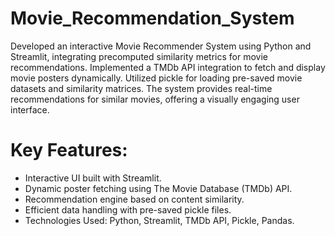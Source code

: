 # Movie_Recommendation_System

Developed an interactive Movie Recommender System using Python and Streamlit, integrating precomputed similarity metrics for movie recommendations. Implemented a TMDb API integration to fetch and display movie posters dynamically. Utilized pickle for loading pre-saved movie datasets and similarity matrices. The system provides real-time recommendations for similar movies, offering a visually engaging user interface.

# Key Features:

* Interactive UI built with Streamlit.
* Dynamic poster fetching using The Movie Database (TMDb) API.
* Recommendation engine based on content similarity.
* Efficient data handling with pre-saved pickle files.
* Technologies Used: Python, Streamlit, TMDb API, Pickle, Pandas.
